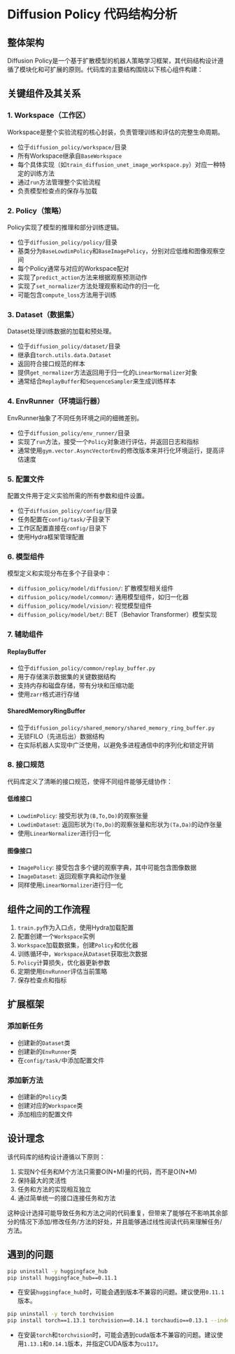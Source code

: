 # Diffusion Policy 代码结构分析

## 整体架构

Diffusion Policy是一个基于扩散模型的机器人策略学习框架，其代码结构设计遵循了模块化和可扩展的原则。代码库的主要结构围绕以下核心组件构建：

## 关键组件及其关系

### 1. Workspace（工作区）

Workspace是整个实验流程的核心封装，负责管理训练和评估的完整生命周期。

- 位于`diffusion_policy/workspace/`目录
- 所有Workspace继承自`BaseWorkspace`
- 每个具体实现（如`train_diffusion_unet_image_workspace.py`）对应一种特定的训练方法
- 通过`run`方法管理整个实验流程
- 负责模型检查点的保存与加载

### 2. Policy（策略）

Policy实现了模型的推理和部分训练逻辑。

- 位于`diffusion_policy/policy/`目录
- 基类分为`BaseLowdimPolicy`和`BaseImagePolicy`，分别对应低维和图像观察空间
- 每个Policy通常与对应的Workspace配对
- 实现了`predict_action`方法来根据观察预测动作
- 实现了`set_normalizer`方法处理观察和动作的归一化
- 可能包含`compute_loss`方法用于训练

### 3. Dataset（数据集）

Dataset处理训练数据的加载和预处理。

- 位于`diffusion_policy/dataset/`目录
- 继承自`torch.utils.data.Dataset`
- 返回符合接口规范的样本
- 提供`get_normalizer`方法返回用于归一化的`LinearNormalizer`对象
- 通常结合`ReplayBuffer`和`SequenceSampler`来生成训练样本

### 4. EnvRunner（环境运行器）

EnvRunner抽象了不同任务环境之间的细微差别。

- 位于`diffusion_policy/env_runner/`目录
- 实现了`run`方法，接受一个`Policy`对象进行评估，并返回日志和指标
- 通常使用`gym.vector.AsyncVectorEnv`的修改版本来并行化环境运行，提高评估速度

### 5. 配置文件

配置文件用于定义实验所需的所有参数和组件设置。

- 位于`diffusion_policy/config/`目录
- 任务配置在`config/task/`子目录下
- 工作区配置直接在`config/`目录下
- 使用Hydra框架管理配置

### 6. 模型组件

模型定义和实现分布在多个子目录中：

- `diffusion_policy/model/diffusion/`: 扩散模型相关组件
- `diffusion_policy/model/common/`: 通用模型组件，如归一化器
- `diffusion_policy/model/vision/`: 视觉模型组件
- `diffusion_policy/model/bet/`: BET（Behavior Transformer）模型实现

### 7. 辅助组件

#### ReplayBuffer

- 位于`diffusion_policy/common/replay_buffer.py`
- 用于存储演示数据集的关键数据结构
- 支持内存和磁盘存储，带有分块和压缩功能
- 使用`zarr`格式进行存储

#### SharedMemoryRingBuffer

- 位于`diffusion_policy/shared_memory/shared_memory_ring_buffer.py`
- 无锁FILO（先进后出）数据结构
- 在实际机器人实现中广泛使用，以避免多进程通信中的序列化和锁定开销

### 8. 接口规范

代码库定义了清晰的接口规范，使得不同组件能够无缝协作：

#### 低维接口
- `LowdimPolicy`: 接受形状为`(B,To,Do)`的观察张量
- `LowdimDataset`: 返回形状为`(To,Do)`的观察张量和形状为`(Ta,Da)`的动作张量
- 使用`LinearNormalizer`进行归一化

#### 图像接口
- `ImagePolicy`: 接受包含多个键的观察字典，其中可能包含图像数据
- `ImageDataset`: 返回观察字典和动作张量
- 同样使用`LinearNormalizer`进行归一化

## 组件之间的工作流程

1. `train.py`作为入口点，使用Hydra加载配置
2. 配置创建一个`Workspace`实例
3. `Workspace`加载数据集，创建`Policy`和优化器
4. 训练循环中，`Workspace`从`Dataset`获取批次数据
5. `Policy`计算损失，优化器更新参数
6. 定期使用`EnvRunner`评估当前策略
7. 保存检查点和指标

## 扩展框架

### 添加新任务
- 创建新的`Dataset`类
- 创建新的`EnvRunner`类
- 在`config/task/`中添加配置文件

### 添加新方法
- 创建新的`Policy`类
- 创建对应的`Workspace`类
- 添加相应的配置文件

## 设计理念

该代码库的结构设计遵循以下原则：
1. 实现N个任务和M个方法只需要O(N+M)量的代码，而不是O(N*M)
2. 保持最大的灵活性
3. 任务和方法的实现相互独立
4. 通过简单统一的接口连接任务和方法

这种设计选择可能导致任务和方法之间的代码重复，但带来了能够在不影响其余部分的情况下添加/修改任务/方法的好处，并且能够通过线性阅读代码来理解任务/方法。 

## 遇到的问题

```sh
pip uninstall -y huggingface_hub                    
pip install huggingface_hub==0.11.1
```
- 在安装`huggingface_hub`时，可能会遇到版本不兼容的问题。建议使用`0.11.1`版本。

```sh
pip uninstall -y torch torchvision
pip install torch==1.13.1 torchvision==0.14.1 torchaudio==0.13.1 --index-url https://download.pytorch.org/whl/cu117  
```
- 在安装`torch`和`torchvision`时，可能会遇到cuda版本不兼容的问题。建议使用`1.13.1`和`0.14.1`版本，并指定CUDA版本为`cu117`。 